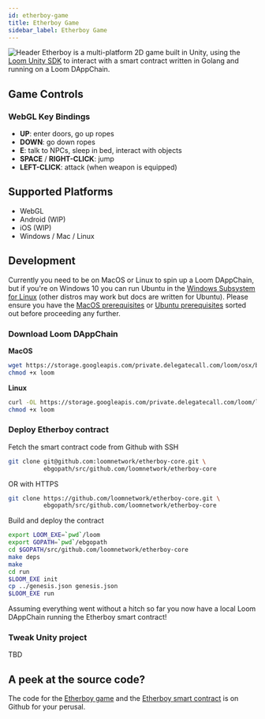 ```yaml
---
id: etherboy-game
title: Etherboy Game
sidebar_label: Etherboy Game
---
```


![Header](/developers/img/etherboy.jpg)
Etherboy is a multi-platform 2D game built in Unity, using the [Loom Unity SDK][] to interact with a
smart contract written in Golang and running on a Loom DAppChain.

## Game Controls

### WebGL Key Bindings

- **UP**: enter doors, go up ropes
- **DOWN**: go down ropes
- **E**: talk to NPCs, sleep in bed, interact with objects
- **SPACE** / **RIGHT-CLICK**: jump
- **LEFT-CLICK**: attack (when weapon is equipped)

## Supported Platforms

- WebGL
- Android (WIP)
- iOS (WIP)
- Windows / Mac / Linux

## Development

Currently you need to be on MacOS or Linux to spin up a Loom DAppChain, but if you're on Windows 10
you can run Ubuntu in the [Windows Subsystem for Linux][] (other distros may work but docs are
written for Ubuntu). Please ensure you have the [MacOS prerequisites][] or [Ubuntu prerequisites][]
sorted out before proceeding any further.

### Download Loom DAppChain

**MacOS**
```bash
wget https://storage.googleapis.com/private.delegatecall.com/loom/osx/build-132/loom
chmod +x loom
```

**Linux**
```bash
curl -OL https://storage.googleapis.com/private.delegatecall.com/loom/linux/build-132/loom
chmod +x loom
```

### Deploy Etherboy contract

Fetch the smart contract code from Github with SSH
```bash
git clone git@github.com:loomnetwork/etherboy-core.git \
          ebgopath/src/github.com/loomnetwork/etherboy-core
```
OR with HTTPS
```bash
git clone https://github.com/loomnetwork/etherboy-core.git \
          ebgopath/src/github.com/loomnetwork/etherboy-core
```

Build and deploy the contract
```bash
export LOOM_EXE=`pwd`/loom
export GOPATH=`pwd`/ebgopath
cd $GOPATH/src/github.com/loomnetwork/etherboy-core
make deps
make
cd run
$LOOM_EXE init
cp ../genesis.json genesis.json
$LOOM_EXE run
```

Assuming everything went without a hitch so far you now have a local Loom DAppChain running the
Etherboy smart contract!

### Tweak Unity project

TBD

## A peek at the source code?

The code for the [Etherboy game][] and the [Etherboy smart contract][] is on Github for your perusal.

[MacOS prerequisites]: prereqs.md
[Ubuntu prerequisites]: prereqs-ubuntu.md
[Windows Subsystem for Linux]: https://docs.microsoft.com/en-us/windows/wsl/install-win10
[Loom Unity SDK]: unity-sdk.md
[Etherboy game]: https://github.com/loomnetwork/Etherboy
[Etherboy smart contract]: https://github.com/loomnetwork/etherboy-core
